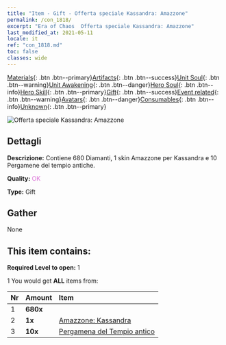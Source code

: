 ```yaml
---
title: "Item - Gift - Offerta speciale Kassandra: Amazzone"
permalink: /con_1818/
excerpt: "Era of Chaos  Offerta speciale Kassandra: Amazzone"
last_modified_at: 2021-05-11
locale: it
ref: "con_1818.md"
toc: false
classes: wide
---
```

 [Materials](/ItemsIT/){: .btn .btn--primary}[Artifacts](/ItemsIT/Artifacts/){: .btn .btn--success}[Unit Soul](/ItemsIT/UnitSoul/){: .btn .btn--warning}[Unit Awakening](/ItemsIT/UnitAwakening/){: .btn .btn--danger}[Hero Soul](/ItemsIT/HeroSoul/){: .btn .btn--info}[Hero Skill](/ItemsIT/HeroSkill/){: .btn .btn--primary}[Gift](/ItemsIT/Gift/){: .btn .btn--success}[Event related](/ItemsIT/Events/){: .btn .btn--warning}[Avatars](/ItemsIT/Avatars/){: .btn .btn--danger}[Consumables](/ItemsIT/Consumables/){: .btn .btn--info}[Unknown](/ItemsIT/Unknown/){: .btn .btn--primary}

 ![Offerta speciale Kassandra: Amazzone](/images/t/i_907440.png)

## Dettagli
 **Descrizione:** Contiene 680 Diamanti, 1 skin Amazzone per Kassandra e 10 Pergamene del tempio antiche.

 **Quality:** <span style="color: #DA70D6">OK</span>

 **Type:** Gift

## Gather

  None

## This item contains:

 **Required Level to open:** 1

 1 You would get **ALL** items  from:

  | Nr | Amount |     Item    |
  |:---|:-------|:------------|
  | 1 |  **680x** | <i class="fas fa-gem"/> |  | 
  | 2 |  **1x** | [Amazzone: Kassandra](/ItemsIT/con_1082/) |  | 
  | 3 |  **10x** | [Pergamena del Tempio antico](/ItemsIT/con_697/) |  | 
